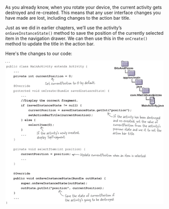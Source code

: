 As you already know, when you rotate your device, the current activity gets destroyed and re-created. This means that any user interface changes you have made are lost, including changes to the action bar title.

Just as we did in earlier chapters, we’ll use the activity’s `onSaveInstanceState()` method to save the position of the currently selected item in the navigation drawer. We can then use this in the `onCreate()` method to update the title in the action bar.

Here's the changes to our code: 

![](.guides/img/51.png)